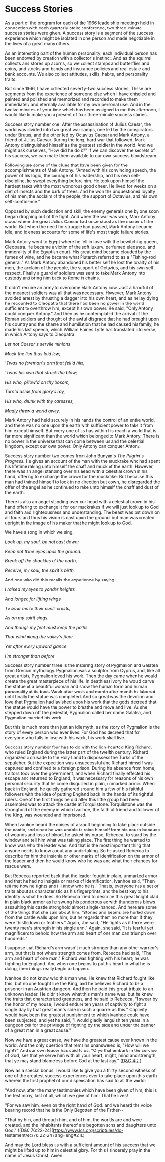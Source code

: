 # Success Stories

As a part of the program for each of the 1966 leadership meetings held in
connection with each quarterly stake conference, two three-minute success
stories were given. A success story is a segment of the success experience
which might be isolated in one person and made negotiable in the lives of a
great many others.

As an interesting part of the human personality, each individual person has
been endowed by creation with a collector's instinct. And as the squirrel
collects and stores up acorns, so we collect stamps and butterflies and coins,
and stocks and bonds and insurance policies and real estate and bank accounts.
We also collect attitudes, skills, habits, and personality traits.

But since 1966, I have collected seventy-two success stories. These are
segments from the experience of someone else which I have chiseled and painted
and polished and memorized and recorded to make them immediately and eternally
available for my own personal use. And in the twelve minutes of your time
which has been assigned to me this afternoon, I would like to make you a
present of four three-minute success stories.

Success story number one: After the assassination of Julius Caesar, the world
was divided into two great war camps, one led by the conspirators under
Brutus, and the other led by Octavius Caesar and Mark Antony, a friend of
Julius Caesar. During the long, hard war that followed, Mark Antony
distinguished himself as the greatest soldier in the world. And we might ask
ourselves, "How did he do it?" If we can discover the secrets of his success,
we can make them available to our own success bloodstream.

Following are some of the clues that have been given for the accomplishments
of Mark Antony. "Armed with his convincing speech, the power of his logic, the
courage of his leadership, and his own self-discipline, he swept everything
before him. He took upon himself the hardest tasks with the most wondrous good
cheer. He lived for weeks on a diet of insects and the bark of trees. And he
won the unquestioned loyalty of his men, the acclaim of the people, the
support of Octavius, and his own self-confidence."

Opposed by such dedication and skill, the enemy generals one by one soon began
dropping out of the fight. And when the war was won, Mark Antony stood where
the great Julius Caesar had once stood as the master of the world. But when
the need for struggle had passed, Mark Antony became idle, and idleness
accounts for some of life's most tragic failure stories.

Mark Antony went to Egypt where he fell in love with the bewitching queen,
Cleopatra. He became a victim of the soft luxury, perfumed elegance, and
immorality of the Egyptian court. His great mind became clouded by the fumes
of wine, and he became what Plutarch referred to as a "Fishing-rod general."
As Mark Antony abandoned his better self he lost the loyalty of his men, the
acclaim of the people, the support of Octavius, and his own self-respect.
Finally a guard of soldiers was sent to take Mark Antony into custody and
bring him back to Rome in chains.

It didn't require an army to overcome Mark Antony now. Just a handful of the
meanest soldiers was all that was necessary. However, Mark Antony avoided
arrest by thrusting a dagger into his own heart, and as he lay dying he
recounted to Cleopatra that there had been no power in the world sufficient to
overthrow him, except his own power. He said, "Only Antony could conquer
Antony." And then as he contemplated the arrival of the Roman soldiers and
thought of the awful disgrace that he had brought upon his country and the
shame and humiliation that he had caused his family, he made his last speech,
which William Haines Lytle has translated into verse, in which Antony says to
Cleopatra:

_Let not Caesar's servile minions_

_Mock the lion thus laid low;_

_'Twas no foreman's arm that fell'd him,_

_'Twas his own that struck the blow;_

_His who, pillow'd on thy bosom,_

_Turn'd aside from glory's ray,_

_His who, drunk with thy caresses,_

_Madly threw a world away._

Mark Antony had held securely in his hands the control of an entire world, and
there was no one upon the earth with sufficient power to take it from him
except himself. But every one of us has within his reach a world that is far
more significant than the world which belonged to Mark Antony. There is no
power in the universe that can come between us and the celestial kingdom,
except our own power. Only Antony can conquer Antony.

Success story number two comes from John Bunyan's _The Pilgrim's Progress._ He
gives an account of the man with the muckrake who had spent his lifetime
raking unto himself the chaff and muck of the earth. However, there was an
angel standing over his head with a celestial crown in his hand, offering to
exchange the crown for the muckrake. But because this man had trained himself
to look in no direction but down, he disregarded the offer of the angel as he
continued to rake unto himself the chaff and dust of the earth.

There is also an angel standing over our head with a celestial crown in his
hand offering to exchange it for our muckrakes if we will just look up to God
and faith and righteousness and understanding. The beast was put down on all
fours and thus his vision is cast upon the ground, but man was created upright
in the image of his maker that he might look up to God.

We have a song in which we sing,

_Look up, my soul, be not cast down;_

_Keep not thine eyes upon the ground._

_Break off the shackles of the earth,_

_Receive, my soul, the spirit's birth._

And one who did this recalls the experience by saying:

_I raised my eyes to yonder heights_

_And longed for lifting wings_

_To bear me to their sunlit crests,_

_As on my spirit sings._

_And though my feet must keep the paths_

_That wind along the valley's floor_

_Yet after every upward glance_

_I'm stronger than before._

Success story number three is the inspiring story of Pygmalion and Galatea
from Grecian mythology. Pygmalion was a sculptor from Cyprus, and, like all
great artists, Pygmalion loved his work. Then the day came when he would
create the great masterpiece of his life. In deathless ivory he would carve
the statue of a beautiful woman and show the human form and human personality
at its best. Week after week and month after month he labored until finally
the statue was completed. And so great was the devotion and love that
Pygmalion had lavished upon his work that the gods decreed that the statue
would have the power to breathe and move and live. As she stepped down off the
pedestal, Pygmalion called her name Galatea, and Pygmalion married his work.

But this is much more than just an idle myth, as the story of Pygmalion is the
story of every person who ever lives. For God has decreed that for everyone
who falls in love with his work, his work shall live.

Success story number four has to do with the lion-hearted King Richard, who
ruled England during the latter part of the twelfth century. Richard organized
a crusade to the Holy Land to dispossess the Turks of the sepulcher. But the
expedition was unsuccessful and Richard himself was captured and confined to a
foreign prison. During his absence from home, traitors took over the
government, and when Richard finally effected his escape and returned to
England, it was necessary for reasons of his own personal security that he
come disguised in plain, unmarked armor. When back in England, he quietly
gathered around him a few of his faithful followers with the idea of putting
England back in the hands of its rightful rulers. One of the first things he
did after this little group had been assembled was to attack the castle at
Torquilstone. Torquilstone was the stronghold of the enemy in which Ivanhoe,
the faithful friend and follower of the King, was wounded and imprisoned.

When Ivanhoe heard the noises of assault beginning to take place outside the
castle, and since he was unable to raise himself from his couch because of
wounds and loss of blood, he asked his nurse, Rebecca, to stand by the window
and tell him what was taking place. The first thing he wanted to know was who
the leader was. And that is the most important thing that anyone needs to know
about any undertaking. So he asked Rebecca to describe for him the insignia or
other marks of identification on the armor of the leader and then he would
know who he was and what their chances for rescue were.

But Rebecca reported back that the leader fought in plain, unmarked armor and
that he had no insignia or marks of identification. Ivanhoe said, "Then tell
me how he fights and I'll know who he is." That is, everyone has a set of
traits about as characteristic as his fingerprints, and the best key to his
identity is what he does. So Rebecca tried to describe this great knight clad
in plain black armor as he swung his ponderous ax with thunderous blows
assaulting this castle stronghold almost single-handed. And here are some of
the things that she said about him. "Stones and beams are hurled down from the
castle walls upon him, but he regards them no more than if they were
thistledown or feathers." Again, she said, "He fights as if there were twenty
men's strength in his single arm." Again, she said, "It is fearful yet
magnificent to behold how the arm and heart of one man can triumph over
hundreds."

I suppose that Richard's arm wasn't much stronger than any other warrior's
arm, but that is not where strength comes from. Rebecca had said, "The arm and
heart of one man." Richard was fighting with his heart; he was fighting for
England. And when one begins to put his heart in what he is doing, then things
really begin to happen.

Ivanhoe did not know who this man was. He knew that Richard fought like this,
but no one fought like the King, and he believed Richard to be a prisoner in
an Austrian dungeon. And then he paid this great tribute to an unknown leader.
He didn't know what this man's name was, but he knew the traits that
characterized greatness, and he said to Rebecca, "I swear by the honor of my
house, I would endure ten years of captivity to fight a single day by that
great man's side in such a quarrel as this." Captivity would have been the
greatest punishment to which Ivanhoe could have been subjected, and yet he
said, "I would gladly languish ten years in a dungeon cell for the privilege
of fighting by the side and under the banner of a great man in a great cause."

Now we have a great cause, we have the greatest cause ever known in the world.
And the only question that remains unanswered is, "How will we fight?" And our
own leader has said to us, "O ye that embark in the service of God, see that
ye serve him with all your heart, might, mind and strength, that ye may stand
blameless before God at the last day." ([D&amp;C
4:2](https://www.lds.org/scriptures/dc-testament/dc/4.2?lang=eng#1).)

Now as a special bonus, I would like to give you a thirty second witness of
one of the greatest success experiences ever to take place upon this earth
wherein the first prophet of our dispensation has said to all the world:

"And now, after the many testimonies which have been given of him, this is the
testimony, last of all, which we give of him: That he lives!

"For we saw him, even on the right hand of God; and we heard the voice bearing
record that he is the Only Begotten of the Father--

"That by him, and through him, and of him, the worlds are and were created,
and the inhabitants thereof are begotten sons and daughters unto God."
([D&amp;C 76:22-24](https://www.lds.org/scriptures/dc-
testament/dc/76.22-24?lang=eng#21).)

And may the Lord bless us with a sufficient amount of his success that we
might be lifted up to him in celestial glory. For this I sincerely pray in the
name of Jesus Christ. Amen.

